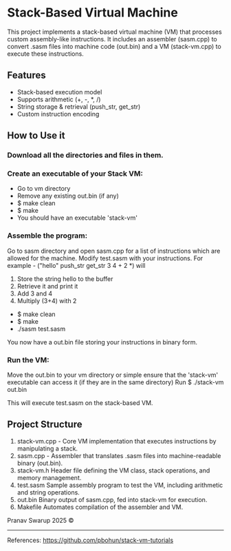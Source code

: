 # Stack-Based Virtual Machine
This project implements a stack-based virtual machine (VM) that processes custom assembly-like instructions. 
It includes an assembler (sasm.cpp) to convert .sasm files into machine code (out.bin) and a VM (stack-vm.cpp) to execute these instructions.

## Features

- Stack-based execution model
- Supports arithmetic (+, -, *, /)
- String storage & retrieval (push_str, get_str)
- Custom instruction encoding

## How to Use it

### Download all the directories and files in them.

### Create an executable of your Stack VM:

- Go to vm directory
- Remove any existing out.bin (if any)
- $ make clean
- $ make
- You should have an executable 'stack-vm'

### Assemble the program:

Go to sasm directory and open sasm.cpp for a list of instructions which are allowed for the machine.
Modify test.sasm with your instructions. For example - ("hello" push_str get_str 3 4 + 2 *) will 
1. Store the string hello to the buffer
2. Retrieve it and print it
3. Add 3 and 4
4. Multiply (3+4) with 2

- $ make clean
- $ make
- ./sasm test.sasm

You now have a out.bin file storing your instructions in binary form. 

### Run the VM:

Move the out.bin to your vm directory or simple ensure that the 'stack-vm' executable can access it (if they are in the same directory)
Run $ ./stack-vm out.bin

This will execute test.sasm on the stack-based VM. 

## Project Structure
1. stack-vm.cpp	- Core VM implementation that executes instructions by manipulating a stack.
2. sasm.cpp - 	Assembler that translates .sasm files into machine-readable binary (out.bin).
3. stack-vm.h	Header file defining the VM class, stack operations, and memory management.
4. test.sasm	Sample assembly program to test the VM, including arithmetic and string operations.
5. out.bin	Binary output of sasm.cpp, fed into stack-vm for execution.
6. Makefile	Automates compilation of the assembler and VM.

Pranav Swarup 2025 ©
________________________
References: https://github.com/pbohun/stack-vm-tutorials 

